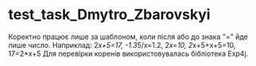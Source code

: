 # test_task_Dmytro_Zbarovskyi
Коректно працює лише за шаблоном, коли після або до знака "=" йде лише число. 
Наприклад: 2*x+5=17, -1.3*5/x=1.2, 2*x=10, 2*x+5+х+5=10, 17=2*x+5
Для перевірки коренів використовувалась бібліотека Exp4j.

